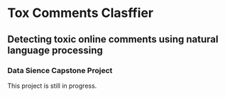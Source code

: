 # Tox Comments Clasffier
## Detecting toxic online comments using natural language processing 
### Data Sience Capstone Project 

This project is still in progress. 

